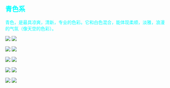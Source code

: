 <h2 style="color: cyan;">青色系</h2>

<p style="color: cyan;">青色，是最具凉爽，清新，专业的色彩。它和白色混合，能体现柔顺，淡雅，浪漫的气氛（像天空的色彩）。</p>

![](./img/青_001.jpg)
![](./img/青_002.jpg)

![](./img/青_003.jpg)
![](./img/青_004.jpg)

![](./img/青_005.jpg)
![](./img/青_006.jpg)

![](./img/青_007.jpg)
![](./img/青_008.jpg)

![](./img/青_009.jpg)
![](./img/青_010.jpg)